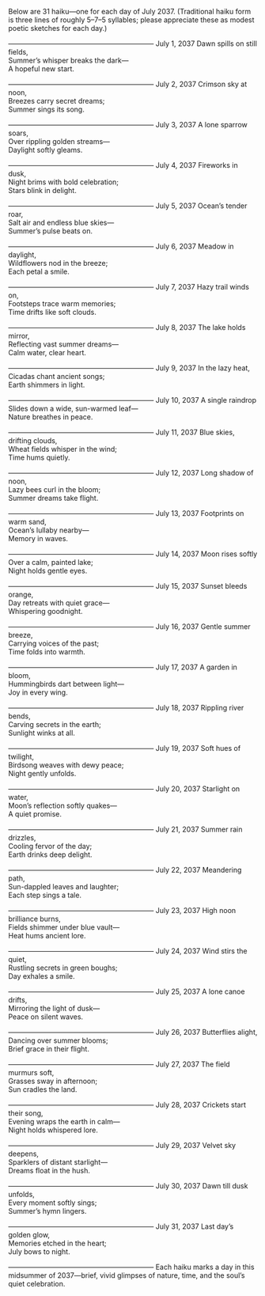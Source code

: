 Below are 31 haiku—one for each day of July 2037. (Traditional haiku form is three lines of roughly 5–7–5 syllables; please appreciate these as modest poetic sketches for each day.)

––––––––––––––––––––––––––––––––––––––––––
July 1, 2037
Dawn spills on still fields,  
Summer’s whisper breaks the dark—  
A hopeful new start.

––––––––––––––––––––––––––––––––––––––––––
July 2, 2037
Crimson sky at noon,  
Breezes carry secret dreams;  
Summer sings its song.

––––––––––––––––––––––––––––––––––––––––––
July 3, 2037
A lone sparrow soars,  
Over rippling golden streams—  
Daylight softly gleams.

––––––––––––––––––––––––––––––––––––––––––
July 4, 2037
Fireworks in dusk,  
Night brims with bold celebration;  
Stars blink in delight.

––––––––––––––––––––––––––––––––––––––––––
July 5, 2037
Ocean’s tender roar,  
Salt air and endless blue skies—  
Summer’s pulse beats on.

––––––––––––––––––––––––––––––––––––––––––
July 6, 2037
Meadow in daylight,  
Wildflowers nod in the breeze;  
Each petal a smile.

––––––––––––––––––––––––––––––––––––––––––
July 7, 2037
Hazy trail winds on,  
Footsteps trace warm memories;  
Time drifts like soft clouds.

––––––––––––––––––––––––––––––––––––––––––
July 8, 2037
The lake holds mirror,  
Reflecting vast summer dreams—  
Calm water, clear heart.

––––––––––––––––––––––––––––––––––––––––––
July 9, 2037
In the lazy heat,  
Cicadas chant ancient songs;  
Earth shimmers in light.

––––––––––––––––––––––––––––––––––––––––––
July 10, 2037
A single raindrop  
Slides down a wide, sun-warmed leaf—  
Nature breathes in peace.

––––––––––––––––––––––––––––––––––––––––––
July 11, 2037
Blue skies, drifting clouds,  
Wheat fields whisper in the wind;  
Time hums quietly.

––––––––––––––––––––––––––––––––––––––––––
July 12, 2037
Long shadow of noon,  
Lazy bees curl in the bloom;  
Summer dreams take flight.

––––––––––––––––––––––––––––––––––––––––––
July 13, 2037
Footprints on warm sand,  
Ocean’s lullaby nearby—  
Memory in waves.

––––––––––––––––––––––––––––––––––––––––––
July 14, 2037
Moon rises softly  
Over a calm, painted lake;  
Night holds gentle eyes.

––––––––––––––––––––––––––––––––––––––––––
July 15, 2037
Sunset bleeds orange,  
Day retreats with quiet grace—  
Whispering goodnight.

––––––––––––––––––––––––––––––––––––––––––
July 16, 2037
Gentle summer breeze,  
Carrying voices of the past;  
Time folds into warmth.

––––––––––––––––––––––––––––––––––––––––––
July 17, 2037
A garden in bloom,  
Hummingbirds dart between light—  
Joy in every wing.

––––––––––––––––––––––––––––––––––––––––––
July 18, 2037
Rippling river bends,  
Carving secrets in the earth;  
Sunlight winks at all.

––––––––––––––––––––––––––––––––––––––––––
July 19, 2037
Soft hues of twilight,  
Birdsong weaves with dewy peace;  
Night gently unfolds.

––––––––––––––––––––––––––––––––––––––––––
July 20, 2037
Starlight on water,  
Moon’s reflection softly quakes—  
A quiet promise.

––––––––––––––––––––––––––––––––––––––––––
July 21, 2037
Summer rain drizzles,  
Cooling fervor of the day;  
Earth drinks deep delight.

––––––––––––––––––––––––––––––––––––––––––
July 22, 2037
Meandering path,  
Sun-dappled leaves and laughter;  
Each step sings a tale.

––––––––––––––––––––––––––––––––––––––––––
July 23, 2037
High noon brilliance burns,  
Fields shimmer under blue vault—  
Heat hums ancient lore.

––––––––––––––––––––––––––––––––––––––––––
July 24, 2037
Wind stirs the quiet,  
Rustling secrets in green boughs;  
Day exhales a smile.

––––––––––––––––––––––––––––––––––––––––––
July 25, 2037
A lone canoe drifts,  
Mirroring the light of dusk—  
Peace on silent waves.

––––––––––––––––––––––––––––––––––––––––––
July 26, 2037
Butterflies alight,  
Dancing over summer blooms;  
Brief grace in their flight.

––––––––––––––––––––––––––––––––––––––––––
July 27, 2037
The field murmurs soft,  
Grasses sway in afternoon;  
Sun cradles the land.

––––––––––––––––––––––––––––––––––––––––––
July 28, 2037
Crickets start their song,  
Evening wraps the earth in calm—  
Night holds whispered lore.

––––––––––––––––––––––––––––––––––––––––––
July 29, 2037
Velvet sky deepens,  
Sparklers of distant starlight—  
Dreams float in the hush.

––––––––––––––––––––––––––––––––––––––––––
July 30, 2037
Dawn till dusk unfolds,  
Every moment softly sings;  
Summer’s hymn lingers.

––––––––––––––––––––––––––––––––––––––––––
July 31, 2037
Last day’s golden glow,  
Memories etched in the heart;  
July bows to night.

––––––––––––––––––––––––––––––––––––––––––
Each haiku marks a day in this midsummer of 2037—brief, vivid glimpses of nature, time, and the soul’s quiet celebration.

